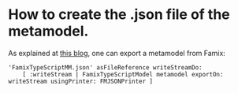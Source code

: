 # How to create the .json file of the metamodel.

As explained at [this blog](https://modularmoose.org/moose-wiki/Developers/Fame.html#export), one can export a metamodel from Famix:

```smalltalk
'FamixTypeScriptMM.json' asFileReference writeStreamDo:
    [ :writeStream | FamixTypeScriptModel metamodel exportOn: writeStream usingPrinter: FMJSONPrinter ]
```

